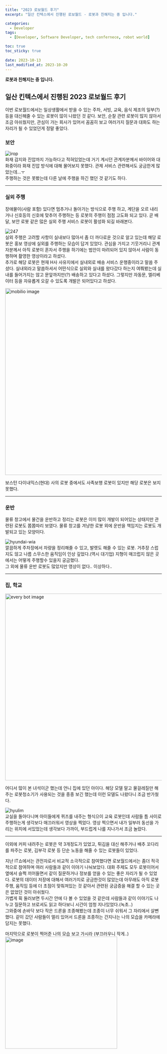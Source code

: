 ```yaml
---
title: "2023 로보월드 후기"
excerpt: "일산 킨텍스에서 진행된 로보월드 - 로봇과 친해지는 중 입니다."

categories:
  - Developer
tags:
  - [Developer, Software Developer, tech confernece, robot world]

toc: true
toc_sticky: true
 
date: 2023-10-13
last_modified_at: 2023-10-20
---
```

**로봇과 친해지는 중 입니다.**

## 일산 킨텍스에서 진행된 2023 로보월드 후기
이번 로보월드에서는 일상생활에서 받을 수 있는 주차, 서빙, 교육, 음식 제조의 일부(?)등을 대신해줄 수 있는 로봇이 많이 나왔던 것 같다. 보안, 순찰 관련 로봇이 많지 않아서 조금 아쉬웠지만, 관심이 가는 회사가 있어서 꼼꼼히 보고 여러가지 질문과 대화도 하는 자리가 될 수 있었던게 정말 좋았다.     

### 보안
![irop](https://github.com/sunmerrr/sunmerrr.github.io/assets/65106740/8d53a3a8-7987-45d6-9e20-4f3555f901ab)    
화재 감지와 진압까지 가능하다고 적혀있었는데 거기 계시던 관계자분께서 바이어와 대화중이라 화재 진압 방식에 대해 물어보지 못했다. 관제 서비스 관련해서도 궁금한게 많았는데...ㅜ    
주행하는 것은 못봤는데 다른 날에 주행을 하긴 했던 것 같기도 하다. 

---
### 실외 주행
장애물이(사람 포함) 있다면 멈추거나 돌아가는 방식으로 주행 하고, 계단을 오르 내리거나 신호등의 신호에 맞추어 주행하는 등 로봇의 주행이 점점 고도화 되고 있다. 곧 배달, 보안 로봇 같은 많은 실외 주행 서비스 로봇이 활성화 되길 바래본다.

![247](https://github.com/sunmerrr/sunmerrr.github.io/assets/65106740/77673e1d-49af-45cd-868d-a62331d90751)    
  실외 주행은 고려할 사항이 실내보다 많아서 좀 더 까다로운 것으로 알고 있는데 해당 로봇은 홍보 영상에 실외를 주행하는 모습이 답겨 있었다. 관심을 가지고 기웃거리니 관계자분께서 아직 로봇이 혼자서 주행을 하기에는 법안이 마려되어 있지 않아서 사람이 동행하며 촬영한 영상이라고 하셨다.     
  추가로 해당 로봇은 현재 H사 사유지에서 실내외로 배송 서비스 운행중이라고 말씀 주셨다. 실내외라고 말씀하셔서 어떤식으로 실외와 실내를 왔다갔다 하는지 여쭤봤는데 실내를 들어가지는 않고 문앞까지만(?) 배송하고 있다고 하셨다. 그렇지만 자동문, 엘리베이터 등을 자유롭게 오갈 수 있도록 개발은 되어있다고 하셨다.      

  <img width="600" alt="mobilio image" src="https://github.com/sunmerrr/sunmerrr.github.io/assets/65106740/539f0221-891e-4d03-aa9e-c5b5e197c1ce">      

  보스턴 다이내믹스(현대) 사의 로봇 중에서도 사족보행 로봇이 있지만 해당 로봇은 보지 못했다.      

---
### 운반
물류 창고에서 물건을 운반하고 정리는 로봇은 이미 많이 개발이 되어있는 상태지만 관련된 로봇도 쫌쫌따리 보였다. 물류 창고를 겨냥한 로봇 외에 운반을 책임지는 로봇도 개발되고 있는 모양이다.

![hyundai-wia](https://github.com/sunmerrr/sunmerrr.github.io/assets/65106740/81d1bda6-15c8-48ff-9f1c-c08dd1f55b2d)    
  깔끔하게 주차장에서 차량을 정리해줄 수 있고, 발랫도 해줄 수 있는 로봇. 거추장 스럽지도 않고 나름 스무스한 움직임이 인상 깊었다.(역시 대기업) 지형이 매끄럽지 않은 곳에서는 어떻게 주행할수 있을지 궁금했다.    
  그 외에 물류 운반 로봇도 많았지만 영상이 없다.. 이상하다..

---
### 집, 학교 
  <img width="600" alt="every bot image" src="https://github.com/sunmerrr/sunmerrr.github.io/assets/65106740/af40fcd5-c265-42e8-ac1d-ab59184fdba4"> 

  어디서 많이 본 녀석이군 했는데 언니 집에 있던 아이다. 해당 모델 말고 물걸레질만 해주는 로봇청소기가 사용되는 것을 종종 보긴 했는데 이런 모델도 나왔다니 조금 반가웠다.

![hyulim](https://github.com/sunmerrr/sunmerrr.github.io/assets/65106740/a7250e4f-03ab-4bbb-8c94-a8e43e9883d2)    
  교실을 돌아다니며 아이들에게 퀴즈를 내주는 형식으이 교육 로봇인데 사람들 틈 사이로 주행하는게 생각보다 매끄러워서 영상을 찍었다. 영상 찍으면서 내가 일부러 동선을 가리는 위치에 서있었는데 생각보다 가까이, 부드럽게 나를 지나가서 조금 놀랐다.    
  

---
이외에 커피 내려주는 로봇은 약 3개정도가 있었고, 튀김을 대신 해주거나 배추 꼬다리를 파주는 로봇, 김부각 로봇 등 단순 노동을 해줄 수 있는 로봇들이 있었다.

지난 IT쇼에서는 관전자로서 비교적 소극적으로 참여했다면 로보월드에서는 좀더 적극적으로 참여하며 여러 사람들과 같이 이야기 나눠보았다. 대화 주제도 모두 로봇이어서 옆에서 슬쩍 끼어들면서 같이 질문하거나 정보를 얻을 수 있는 좋은 자리가 될 수 있었다. 로봇의 데이터 저장에 대해서 여러가지로 궁금한것이 많았는데 아무래도 아직 로봇 주행, 움직임 등에 더 초점이 맞춰져있는 것 같아서 관련된 궁금증을 해결 할 수 있는 곳은 없었던 것이 아쉬웠다.     
가볍게 휙 둘러보면 두시간 안에 다 볼 수 있었을 것 같은데 사람들과 같이 이야기도 나누고 질문하고 브로셔도 읽고 하다보니 시간이 엄청 지나있었다.(녹초..)    
그와중에 손바닥 보다 작은 드론을 조종해봤는데 조종이 너무 쉬워서 그 자리에서 살뻔했다. 같이 갔던 사람들이 멀리 있어서 드론을 조종하는 간지나는 나의 모습을 카메라에 담지는 못했다.

마지막으로 로봇이 찍어준 나의 모습 보고 가시라 (부끄러우니 작게..)   
  <img width="360" alt="image" src="https://github.com/sunmerrr/sunmerrr.github.io/assets/65106740/f920e056-52ad-4092-9683-eb933ae86715">    